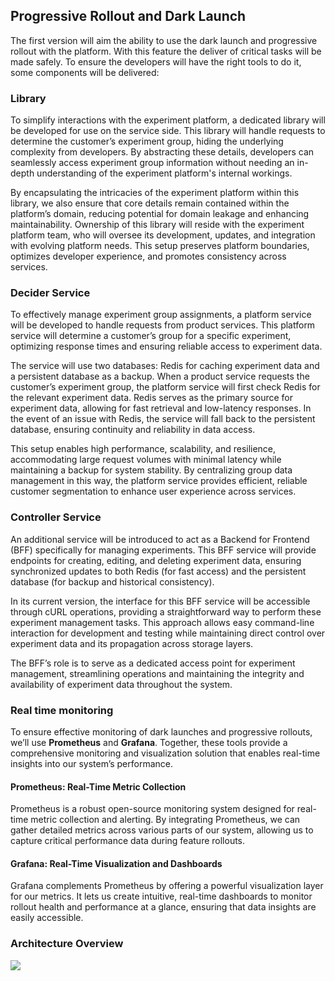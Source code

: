 
## Progressive Rollout and Dark Launch

The first version will aim the ability to use the dark launch and progressive rollout with the platform. With this feature the deliver of critical tasks will be made safely. To ensure the developers will have the right tools to do it, some components will be delivered:

### Library

To simplify interactions with the experiment platform, a dedicated library will be developed for use on the service side. This library will handle requests to determine the customer’s experiment group, hiding the underlying complexity from developers. By abstracting these details, developers can seamlessly access experiment group information without needing an in-depth understanding of the experiment platform's internal workings.

By encapsulating the intricacies of the experiment platform within this library, we also ensure that core details remain contained within the platform’s domain, reducing potential for domain leakage and enhancing maintainability. Ownership of this library will reside with the experiment platform team, who will oversee its development, updates, and integration with evolving platform needs. This setup preserves platform boundaries, optimizes developer experience, and promotes consistency across services.

### Decider Service

To effectively manage experiment group assignments, a platform service will be developed to handle requests from product services. This platform service will determine a customer’s group for a specific experiment, optimizing response times and ensuring reliable access to experiment data.

The service will use two databases: Redis for caching experiment data and a persistent database as a backup. When a product service requests the customer’s experiment group, the platform service will first check Redis for the relevant experiment data. Redis serves as the primary source for experiment data, allowing for fast retrieval and low-latency responses. In the event of an issue with Redis, the service will fall back to the persistent database, ensuring continuity and reliability in data access.

This setup enables high performance, scalability, and resilience, accommodating large request volumes with minimal latency while maintaining a backup for system stability. By centralizing group data management in this way, the platform service provides efficient, reliable customer segmentation to enhance user experience across services.

### Controller Service

An additional service will be introduced to act as a Backend for Frontend (BFF) specifically for managing experiments. This BFF service will provide endpoints for creating, editing, and deleting experiment data, ensuring synchronized updates to both Redis (for fast access) and the persistent database (for backup and historical consistency).

In its current version, the interface for this BFF service will be accessible through cURL operations, providing a straightforward way to perform these experiment management tasks. This approach allows easy command-line interaction for development and testing while maintaining direct control over experiment data and its propagation across storage layers.

The BFF’s role is to serve as a dedicated access point for experiment management, streamlining operations and maintaining the integrity and availability of experiment data throughout the system.

### Real time monitoring

To ensure effective monitoring of dark launches and progressive rollouts, we’ll use **Prometheus** and **Grafana**. Together, these tools provide a comprehensive monitoring and visualization solution that enables real-time insights into our system’s performance.

#### Prometheus: Real-Time Metric Collection

Prometheus is a robust open-source monitoring system designed for real-time metric collection and alerting. By integrating Prometheus, we can gather detailed metrics across various parts of our system, allowing us to capture critical performance data during feature rollouts.

#### Grafana: Real-Time Visualization and Dashboards

Grafana complements Prometheus by offering a powerful visualization layer for our metrics. It lets us create intuitive, real-time dashboards to monitor rollout health and performance at a glance, ensuring that data insights are easily accessible.

### Architecture Overview

<img src="https://github.com/user-attachments/assets/6d29995d-e941-477e-a700-ce4f26862174">


